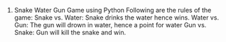 1) Snake Water Gun Game using Python
   Following are the rules of the game:
    Snake vs. Water: Snake drinks the water hence wins.
    Water vs. Gun: The gun will drown in water, hence a point for water
    Gun vs. Snake: Gun will kill the snake and win.
   
